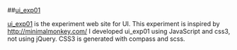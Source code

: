 ##[ui_exp01](http://kenjispecial.github.com/ui_exp01/)

[ui_exp01](http://kenjispecial.github.com/ui_exp01/) is the experiment web site for UI.
This experiment is inspired by <http://minimalmonkey.com/>
I developed ui_exp01 using JavaScript and css3, not using jQuery.
CSS3 is generated with compass and scss.
